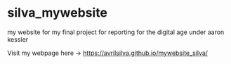 # silva_mywebsite

my website for my final project for reporting for the digital age under aaron kessler

Visit my webpage here -\> <https://avrilsilva.github.io/mywebsite_silva/>
